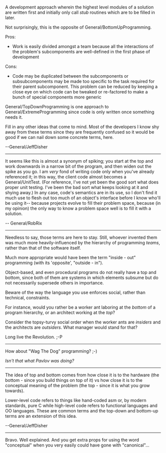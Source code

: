 

A development approach wherein the highest level modules of a solution are written first and initially only call *stub* routines which are to be filled in later.

Not surprisingly, this is the opposite of General/BottomUpProgramming.

Pros:

* Work is easily divided amongst a team because all the interactions of the problem's subcomponents are well-defined in the first phase of development


Cons:

* Code may be duplicated between the subcomponents or subsubcomponents may be made too specific to the task required for their parent subcomponent.  This problem can be reduced by keeping a close eye on which code can be tweaked or re-factored to make a bunch of special components more generic


General/TopDownProgramming is one approach to General/ExtremeProgramming since code is only written once something needs it.

Fill in any other ideas that come to mind. Most of the developers I know shy away from these terms since they are frequently confused so it would be good if we can nail down some concrete terms, here.

--General/JeffDisher

----

It seems like this is almost a synonym of spiking; you start at the top and work downwards in a narrow bit of the program, and then widen out the spike as you go. I am *very* fond of writing code only when you've already referenced it; in this way, the client code almost becomes a General/UnitTest. (For reference, I've not yet been the good sort what does proper unit testing. I've been the bad sort what keeps looking at it and shying away.) In any case, code's semantics are in its use, so I don't find it much use to flesh out too much of an object's interface before I know who'll be using it-- because projects evolve to fill their problem space, because (in my opinion) the only way to know a problem space well is to fill it with a solution.

-- General/RobRix

----

Needless to say, those terms are here to stay. Still, whoever invented them was much more heavily-influenced by the hierarchy of programming
*teams*, rather than that of the software itself.

Much more appropriate would have been the term "inside - out" programming (with its 'opposite', "outside - in").

Object-based, and even procedural programs do not really have a top and bottom, since both of them are systems
in which elements subsume but do not necessarily supersede others in importance.

Beware of the way the language you use enforces social, rather than technical, constraints.

For instance, would you rather be a worker ant laboring at the *bottom* of a program hierarchy, or an architect working at the *top*?

Consider the topsy-turvy social order when the worker ants are *insiders* and the architects are *outsiders*. What manager would stand for that?

Long live the Revolution.   ;-P

----

How about "Wag The Dog" programming? ;-)

*Isn't that what Pavlov was doing?*

----

The idea of top and bottom comes from how close it is to the hardware (the bottom - since you build things on top of it) vs how close it is to the conceptual meaning of the problem (the top - since it is what you grow towards).

Lower-level code refers to things like hand-coded asm or, by modern standards, pure C while high-level code refers to functional languages and OO languages.  These are common terms and the top-down and bottom-up terms are an extension of this idea.

--General/JeffDisher

----

Bravo. Well explained. And you get extra props for using the word "conceptual" when you very easily could have gone with "canonical"...